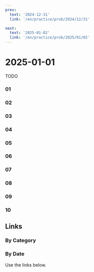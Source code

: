 ```yaml
---
prev:
  text: '2024-12-31'
  link: '/en/practice/prob/2024/12/31'

next:
  text: '2025-01-02'
  link: '/en/practice/prob/2025/01/02'
---
```


# 2025-01-01

TODO

### 01

### 02

### 03

### 04

### 05

### 06

### 07

### 08

### 09

### 10

## Links

[<Badge type="tip" text="Check Solution"/>](/en/learning/prob/2025/01/01)

### By Category

[<Badge type="tip" text="<--"/>](/en/practice/prob/2024/12/29)
[<Badge type="tip" text="Calendar"/>](/en/practice/calendar/2025/01)
[<Badge type="info" text="-->"/>](/en/practice/prob/2025/01/05)

### By Date

Use the links below.